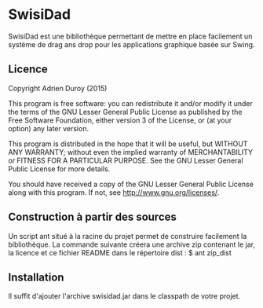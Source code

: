 # SwisiDad

SwisiDad est une bibliothèque permettant de mettre en place facilement un système de drag ans drop pour les applications graphique basée sur Swing.

## Licence

Copyright Adrien Duroy (2015)

This program is free software: you can redistribute it and/or modify
it under the terms of the GNU Lesser General Public License as published by
the Free Software Foundation, either version 3 of the License, or
(at your option) any later version.

This program is distributed in the hope that it will be useful,
but WITHOUT ANY WARRANTY; without even the implied warranty of
MERCHANTABILITY or FITNESS FOR A PARTICULAR PURPOSE.  See the
GNU Lesser General Public License for more details.

You should have received a copy of the GNU Lesser General Public License
along with this program.  If not, see <http://www.gnu.org/licenses/>.

## Construction à partir des sources

Un script ant situé à la racine du projet permet de construire facilement la bibliothèque.
La commande suivante créera une archive zip contenant le jar, la licence et ce fichier README dans le répertoire dist :
$ ant zip_dist

## Installation

Il suffit d'ajouter l'archive swisidad.jar dans le classpath de votre projet.
